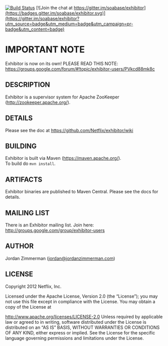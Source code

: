 [![Build Status](https://travis-ci.org/soabase/exhibitor.svg?branch=master)](https://travis-ci.org/soabase/exhibitor) [![Join the chat at https://gitter.im/soabase/exhibitor](https://badges.gitter.im/soabase/exhibitor.svg)](https://gitter.im/soabase/exhibitor?utm_source=badge&utm_medium=badge&utm_campaign=pr-badge&utm_content=badge)

# IMPORTANT NOTE

Exhibitor is now on its own! PLEASE READ THIS NOTE: https://groups.google.com/forum/#!topic/exhibitor-users/PVkcd88mk8c

## DESCRIPTION
Exhibitor is a supervisor system for Apache ZooKeeper (http://zookeeper.apache.org/).


## DETAILS

Please see the doc at https://github.com/Netflix/exhibitor/wiki

## BUILDING

Exhibitor is built via Maven (https://maven.apache.org/).  
To build do `mvn install`.

## ARTIFACTS

Exhibitor binaries are published to Maven Central. Please see the docs for details.

## MAILING LIST

There is an Exhibitor mailing list. Join here: http://groups.google.com/group/exhibitor-users

## AUTHOR

Jordan Zimmerman (jordan@jordanzimmerman.com)

## LICENSE

Copyright 2012 Netflix, Inc.

Licensed under the Apache License, Version 2.0 (the “License”); you may not use this file except in
compliance with the License. You may obtain a copy of the License at

http://www.apache.org/licenses/LICENSE-2.0
Unless required by applicable law or agreed to in writing, software distributed under the License is
distributed on an “AS IS” BASIS, WITHOUT WARRANTIES OR CONDITIONS OF ANY KIND, either express or
implied. See the License for the specific language governing permissions and limitations under the
License.
